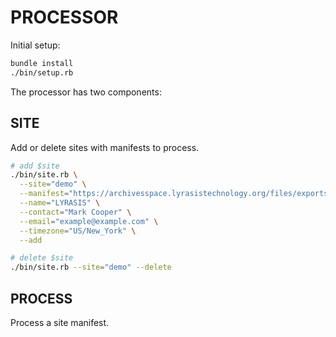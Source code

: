 # PROCESSOR

Initial setup:

```bash
bundle install
./bin/setup.rb
```

The processor has two components:

## SITE

Add or delete sites with manifests to process.

```bash
# add $site
./bin/site.rb \
  --site="demo" \
  --manifest="https://archivesspace.lyrasistechnology.org/files/exports/manifest_ead_xml.csv" \
  --name="LYRASIS" \
  --contact="Mark Cooper" \
  --email="example@example.com" \
  --timezone="US/New_York" \
  --add

# delete $site
./bin/site.rb --site="demo" --delete
```

## PROCESS

Process a site manifest.
